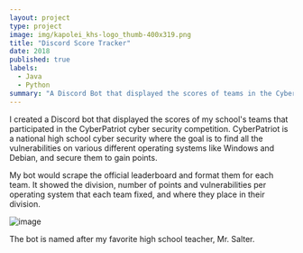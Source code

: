 ```yaml
---
layout: project
type: project
image: img/kapolei_khs-logo_thumb-400x319.png
title: "Discord Score Tracker"
date: 2018
published: true
labels:
  - Java
  - Python
summary: "A Discord Bot that displayed the scores of teams in the CyberPatriot cyber security competition."
---
```


I created a Discord bot that displayed the scores of my school's teams that participated in the CyberPatriot cyber security competition. CyberPatriot is a national high school cyber security where the goal is to find all the vulnerabilities on various different operating systems like Windows and Debian, and secure them to gain points. 

My bot would scrape the official leaderboard and format them for each team. It showed the division, number of points and vulnerabilities per operating system that each team fixed, and where they place in their division.

![image](https://github.com/bfd2/bfd2.github.io/assets/143555858/3736ca3e-9cf8-4a64-9dfc-97607cbe6013)

The bot is named after my favorite high school teacher, Mr. Salter.
